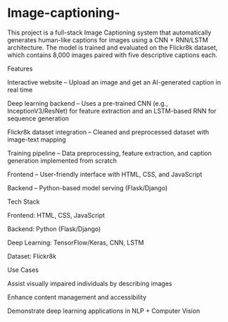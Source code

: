 # Image-captioning-
This project is a full-stack Image Captioning system that automatically generates human-like captions for images using a CNN + RNN/LSTM architecture. The model is trained and evaluated on the Flickr8k dataset, which contains 8,000 images paired with five descriptive captions each.

Features

Interactive website – Upload an image and get an AI-generated caption in real time

Deep learning backend – Uses a pre-trained CNN (e.g., InceptionV3/ResNet) for feature extraction and an LSTM-based RNN for sequence generation

Flickr8k dataset integration – Cleaned and preprocessed dataset with image-text mapping

Training pipeline – Data preprocessing, feature extraction, and caption generation implemented from scratch

Frontend – User-friendly interface with HTML, CSS, and JavaScript

Backend – Python-based model serving (Flask/Django)

Tech Stack

Frontend: HTML, CSS, JavaScript

Backend: Python (Flask/Django)

Deep Learning: TensorFlow/Keras, CNN, LSTM

Dataset: Flickr8k

Use Cases

Assist visually impaired individuals by describing images

Enhance content management and accessibility

Demonstrate deep learning applications in NLP + Computer Vision
